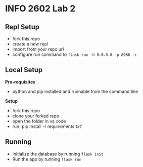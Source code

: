 # INFO 2602 Lab 2

## Repl Setup
- fork this repo
- create a new repl
- import from your repo url
- configure run command to `flask run -h 0.0.0.0 -p 8080 -r`


## Local Setup

**Pre-requisites**
- python and pip installed and runnable from the command line

**Setup**
- fork this repo
- clone your forked repo
- open the folder in vs code
- run `pip install -r requirements.txt'


## Running

- Initialize the database by running `flask init`
- Run the app by running `flask run`